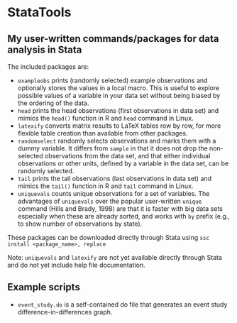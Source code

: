 # StataTools

## My user-written commands/packages for data analysis in Stata

The included packages are:
- `exampleobs` prints (randomly selected) example observations and optionally stores the values in a local macro. This is useful to explore possible values of a variable in your data set without being biased by the ordering of the data.
- `head` prints the head observations (first observations in data set) and mimics the `head()` function in R and `head` command in Linux.
- `latexify` converts matrix results to LaTeX tables row by row, for more flexible table creation than available from other packages.
- `randomselect` randomly selects observations and marks them with a dummy variable. It differs from `sample` in that it does not drop the non-selected observations from the data set, and that either individual observations or other units, defined by a variable in the data set, can be randomly selected.
- `tail` prints the tail observations (last observations in data set) and mimics the `tail()` function in R and `tail` command in Linux.
- `uniquevals` counts unique observations for a set of variables. The advantages of `uniquevals` over the popular user-written `unique` command (Hills and Brady, 1998) are that it is faster with big data sets especially when these are already sorted, and works with `by` prefix (e.g., to show number of observations by state).

These packages can be downloaded directly through Stata using `ssc install <package_name>, replace`

Note: `uniquevals` and `latexify` are not yet available directly through Stata and do not yet include help file documentation.

## Example scripts

- `event_study.do` is a self-contained do file that generates an event study difference-in-differences graph.
